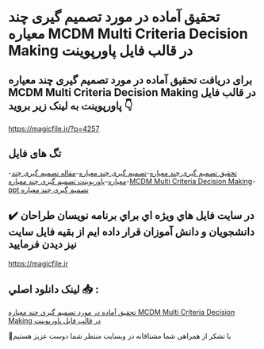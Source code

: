 # تحقیق آماده در مورد تصمیم گیری چند معیاره MCDM Multi Criteria Decision Making در قالب فایل پاورپوینت

## برای دریافت تحقیق آماده در مورد تصمیم گیری چند معیاره MCDM Multi Criteria Decision Making در قالب فایل پاورپوینت به لینک زیر بروید 👇

https://magicfile.ir/?p=4257

## تگ های فایل

-[تحقیق تصمیم گیری چند معیاره](https://magicfile.ir/product/%d8%aa%d8%ad%d9%82%db%8c%d9%82-%d8%aa%d8%b5%d9%85%db%8c%d9%85-%da%af%db%8c%d8%b1%db%8c-%da%86%d9%86%d8%af-%d9%85%d8%b9%db%8c%d8%a7%d8%b1%d9%87-%d9%be%d8%a7%d9%88%d8%b1%d9%be%d9%88%db%8c%d9%86%d8%aa/)-[تصمیم گیری چند معیاره](https://magicfile.ir/product/%d8%aa%d8%ad%d9%82%db%8c%d9%82-%d8%aa%d8%b5%d9%85%db%8c%d9%85-%da%af%db%8c%d8%b1%db%8c-%da%86%d9%86%d8%af-%d9%85%d8%b9%db%8c%d8%a7%d8%b1%d9%87-%d9%be%d8%a7%d9%88%d8%b1%d9%be%d9%88%db%8c%d9%86%d8%aa/)-[مقاله تصمیم گیری چند معیاره](https://magicfile.ir/product/%d8%aa%d8%ad%d9%82%db%8c%d9%82-%d8%aa%d8%b5%d9%85%db%8c%d9%85-%da%af%db%8c%d8%b1%db%8c-%da%86%d9%86%d8%af-%d9%85%d8%b9%db%8c%d8%a7%d8%b1%d9%87-%d9%be%d8%a7%d9%88%d8%b1%d9%be%d9%88%db%8c%d9%86%d8%aa/)-[پاورپوینت تصمیم گیری چند معیاره](https://magicfile.ir/product/%d8%aa%d8%ad%d9%82%db%8c%d9%82-%d8%aa%d8%b5%d9%85%db%8c%d9%85-%da%af%db%8c%d8%b1%db%8c-%da%86%d9%86%d8%af-%d9%85%d8%b9%db%8c%d8%a7%d8%b1%d9%87-%d9%be%d8%a7%d9%88%d8%b1%d9%be%d9%88%db%8c%d9%86%d8%aa/)-[MCDM Multi Criteria Decision Making](https://magicfile.ir/product/%d8%aa%d8%ad%d9%82%db%8c%d9%82-%d8%aa%d8%b5%d9%85%db%8c%d9%85-%da%af%db%8c%d8%b1%db%8c-%da%86%d9%86%d8%af-%d9%85%d8%b9%db%8c%d8%a7%d8%b1%d9%87-%d9%be%d8%a7%d9%88%d8%b1%d9%be%d9%88%db%8c%d9%86%d8%aa/)-[ppt تصمیم گیری چند معیاره](https://magicfile.ir/product/%d8%aa%d8%ad%d9%82%db%8c%d9%82-%d8%aa%d8%b5%d9%85%db%8c%d9%85-%da%af%db%8c%d8%b1%db%8c-%da%86%d9%86%d8%af-%d9%85%d8%b9%db%8c%d8%a7%d8%b1%d9%87-%d9%be%d8%a7%d9%88%d8%b1%d9%be%d9%88%db%8c%d9%86%d8%aa/)

## ✔️ در سايت فايل هاي ويژه اي براي برنامه نويسان طراحان دانشجويان و دانش آموزان قرار داده ايم از بقيه فايل سايت نيز ديدن فرماييد

https://magicfile.ir


## لينک دانلود اصلي 📥 :

[تحقیق آماده در مورد تصمیم گیری چند معیاره MCDM Multi Criteria Decision Making در قالب فایل پاورپوینت](https://magicfile.ir/product/%d8%aa%d8%ad%d9%82%db%8c%d9%82-%d8%aa%d8%b5%d9%85%db%8c%d9%85-%da%af%db%8c%d8%b1%db%8c-%da%86%d9%86%d8%af-%d9%85%d8%b9%db%8c%d8%a7%d8%b1%d9%87-%d9%be%d8%a7%d9%88%d8%b1%d9%be%d9%88%db%8c%d9%86%d8%aa/) 


🙏با تشکر از همراهي شما مشتاقانه در وبسایت منتظر شما دوست عزیز هستیم

